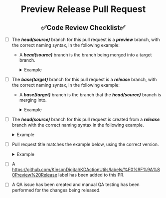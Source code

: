 <!--
    !! NOTE !! - ONLY PROJECT OWNERS AND MAINTAINERS CAN CREATE PRODUCTION AND PREVIEW RELEASE PULL REQUESTS
    Please use the "preview-release-pr" pull request template if you have contributions to make.
-->
<!--suppress HtmlDeprecatedAttribute -->
<h1 style="font-weight:bold" align="center">Preview Release Pull Request</h1>
<h2 style="font-weight:bold" align="center">✅Code Review Checklist✅</h2>

- [ ] The **_head(source)_** branch for this pull request is a **_preview_** branch, with the correct naming syntax, in the following example:
  - A **_head(source)_** branch is the branch being merged into a target branch.
    <details closed><summary>Example</summary>

      ``` xml
      Syntax: preview/v<major>.<minor>.<patch>-preview.<prev-num>
      Example: preview/v1.2.3-preview.4
      ```
    </details>

- [ ] The **_base(target)_** branch for this pull request is a **_release_** branch, with the correct naming syntax, in the following example:
  - A **_base(target)_** branch is the branch that the **_head(source)_** branch is merging into.
    <details closed><summary>Example</summary>

      ``` xml
      Syntax: release/v<major>.<minor>.<patch>
      Example: release/v1.2.3
      ```
    </details>

- [ ] The **_head(source)_** branch for this pull request is created from a **_release_** branch with the correct naming syntax in the following example.
  <details closed><summary>Example</summary>

    ``` xml
    Syntax: release/v<major>.<minor>.<patch>
    Example: release/v1.2.3
    ```
  </details>

- [ ] Pull request title matches the example below, using the correct version.
  <details closed><summary>Example</summary>
    
    ``` xml
    Syntax: 🚀Release To Preview - v<major>.<minor>.<patch>-preview.<prev-num>
    Example: 🚀Release To Preview - v1.2.3-preview.4
    ```
  </details>

- [ ] A https://github.com/KinsonDigital/KDActionUtils/labels/%F0%9F%9A%80Preview%20Release label has been added to this PR.

- [ ] A QA issue has been created and manual QA testing has been performed for the changes being released.
